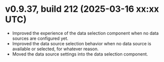 # v0.9.37, build 212 (2025-03-16 xx:xx UTC)
- Improved the experience of the data selection component when no data sources are configured yet.
- Improved the data source selection behavior when no data source is available or selected, for whatever reason.
- Moved the data source settings into the data selection component.